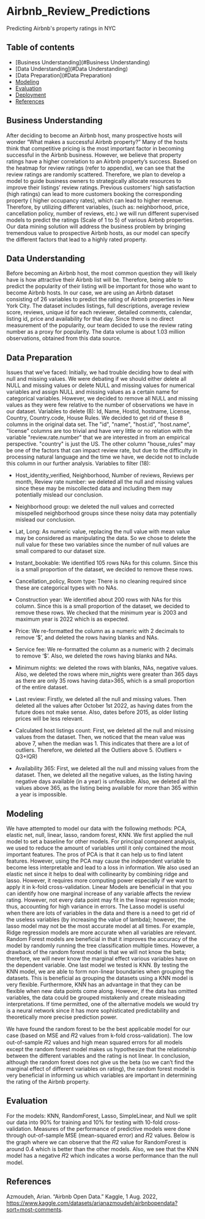 # Airbnb_Review_Predictions
Predicting Airbnb's property ratings in NYC

## Table of contents
* [Business Understanding](#Business Understanding)
* [Data Understanding](#Data Understanding)
* [Data Preparation](#Data Preparation)
* [Modeling](#Modeling)
* [Evaluation](#Evaluation)
* [Deployment](#Deployment)
* [References](#References)

## Business Understanding
After deciding to become an Airbnb host, many prospective hosts will wonder “What makes a successful Airbnb property?” Many of the hosts think that competitive pricing is the most important factor in becoming successful in the Airbnb business. However, we believe that property ratings have a higher correlation to an Airbnb property’s success. Based on the heatmap for review ratings (refer to appendix), we can see that the review ratings are randomly scattered. Therefore, we plan to develop a model to guide business owners to strategically allocate resources to improve their listings’ review ratings. Previous customers’ high satisfaction (high ratings) can lead to more customers booking the corresponding property ( higher occupancy rates), which can lead to higher revenue. Therefore, by utilizing different variables, (such as: neighborhood, price, cancellation policy, number of reviews, etc.) we will run different supervised models to predict the ratings (Scale of 1 to 5) of various Airbnb properties. Our data mining solution will address the business problem by bringing tremendous value to prospective Airbnb hosts, as our model can specify the different factors that lead to a highly rated property.

## Data Understanding
Before becoming an Airbnb host, the most common question they will likely have is how attractive their Airbnb list will be. Therefore, being able to predict the popularity of their listing will be important for those who want to become Airbnb hosts. In our case, we are using an Airbnb dataset consisting of 26 variables to predict the rating of Airbnb properties in New York City. The dataset includes listings, full descriptions, average review score, reviews, unique id for each reviewer, detailed comments, calendar, listing id, price and availability for that day. Since there is no direct measurement of the popularity, our team decided to use the review rating number as a proxy for popularity. The data volume is about 1.03 million observations, obtained from this data source.

## Data Preparation
Issues that we’ve faced: Initially, we had trouble deciding how to deal with null and missing values. We were debating if we should either delete all NULL and missing values or delete NULL and missing values for numerical variables and assign NULL and missing values as a certain name for categorical variables. However, we decided to remove all NULL and missing values as they were few relative to the number of observations we have in our dataset.
Variables to delete (8): Id, Name, Hostid, hostname, License, Country, Country.code, House Rules.
We decided to get rid of these 8 columns in the original data set. The "id", "name", "host.id", "host.name", "license" columns are too trivial and have very little or no relation with the variable "review.rate.number" that we are interested in from an empirical perspective. "country" is just the US. The other column "house_rules" may be one of the factors that can impact review rate, but due to the difficulty in processing natural language and the time we have, we decide not to include this column in our further analysis.
Variables to filter (18):

- Host_identity_verified, Neighborhood, Number of reviews, Reviews per month, Review rate number: we deleted all the null and missing values since these may be miscollected data and including them may potentially mislead our conclusion.

- Neighborhood group: we deleted the null values and corrected misspelled neighborhood groups since these noisy data may potentially mislead our conclusion.

- Lat, Long: As numeric value, replacing the null value with mean value may be considered as manipulating the data. So we chose to delete the null value for these two variables since the number of null values are small compared to our dataset size.

- Instant_bookable: We identified 105 rows NAs for this column. Since this is a small proportion of the dataset, we decided to remove these rows.

- Cancellation_policy, Room type: There is no cleaning required since these are categorical types with no NAs.

- Construction year: We identified about 200 rows with NAs for this column. Since this is a small proportion of the dataset, we decided to remove these rows. We checked that the minimum year is 2003 and maximum year is 2022 which is as expected.

- Price: We re-formatted the column as a numeric with 2 decimals to remove ‘$’, and deleted the rows having blanks and NAs.

 - Service fee: We re-formatted the column as a numeric with 2 decimals to remove ‘$’. Also, we deleted the rows having blanks and NAs.
 
- Minimum nights: we deleted the rows with blanks, NAs, negative values. Also, we deleted the rows where min_nights were greater than 365 days as there are only 35 rows having data>365, which is a small proportion of the entire dataset.

- Last review: Firstly, we deleted all the null and missing values. Then deleted all the values after October 1st 2022, as having dates from the future does not make sense. Also, dates before 2015, as older listing prices will be less relevant.

- Calculated host listings count: First, we deleted all the null and missing values from the dataset. Then, we noticed that the mean value was above 7, when the median was 1. This indicates that there are a lot of outliers. Therefore, we deleted all the Outliers above 5. (Outliers = Q3+IQR)

- Availability 365: First, we deleted all the null and missing values from the dataset. Then, we deleted all the negative values, as the listing having negative days available (in a year) is unfeasible. Also, we deleted all the values above 365, as the listing being available for more than 365 within a year is impossible.

## Modeling
We have attempted to model our data with the following methods: PCA, elastic net, null, linear, lasso, random forest, KNN. We first applied the null model to set a baseline for other models. For principal component analysis, we used to reduce the amount of variables until it only contained the most important features. The pros of PCA is that it can help us to find latent features. However, using the PCA may cause the independent variable to become less interpretable and lead to a loss in information. We also used an elastic net since it helps to deal with collinearity by combining ridge and lasso. However, it requires more computing power especially if we want to apply it in k-fold cross-validation. Linear Models are beneficial in that you can identify how one marginal increase of any variable affects the review rating. However, not every data point may fit in the linear regression mode; thus, accounting for high variance in errors. The Lasso model is useful when there are lots of variables in the data and there is a need to get rid of the useless variables (by increasing the value of lambda); however, the lasso model may not be the most accurate model at all times. For example, Ridge regression models are more accurate when all variables are relevant. Random Forest models are beneficial in that it improves the accuracy of the model by randomly running the tree classification multiple times. However, a drawback of the random forest model is that we will not know the beta; therefore, we will never know the marginal effect various variables have on the dependent variable. One last model we tested is KNN. By testing the KNN model, we are able to form non-linear boundaries when grouping the datasets. This is beneficial as grouping the datasets using a KNN model is very flexible. Furthermore, KNN has an advantage in that they can be flexible when new data points come along. However, if the data has omitted variables, the data could be grouped mistakenly and create misleading interpretations.
If time permitted, one of the alternative models we would try is a neural network since it has more sophisticated predictability and theoretically more precise prediction power.

We have found the random forest to be the best applicable model for our case (based on MSE and 𝑅2 values from k-fold cross-validation). The low out-of-sample 𝑅2 values and high mean squared errors for all models except the random forest model makes us hypothesize that the relationship between the different variables and the rating is not linear. In conclusion, although the random forest does not give us the beta (so we can’t find the marginal effect of different variables on rating), the random forest model is very beneficial in informing us which variables are important in determining the rating of the Airbnb property.

## Evaluation
For the models: KNN, RandomForest, Lasso, SimpleLinear, and Null we split our data into 90% for training and 10% for testing with 10-fold cross-validation. Measures of the performance of predictive models were done through out-of-sample MSE (mean-squared error) and 𝑅2 values. Below is the graph where we can observe that the 𝑅2 value for RandomForest is around 0.4 which is better than the other models. Also, we see that the KNN model has a negative 𝑅2 which indicates a worse performance than the null model.

## References
Azmoudeh, Arian. “Airbnb Open Data.” Kaggle, 1 Aug. 2022, https://www.kaggle.com/datasets/arianazmoudeh/airbnbopendata?sort=most-comments.
